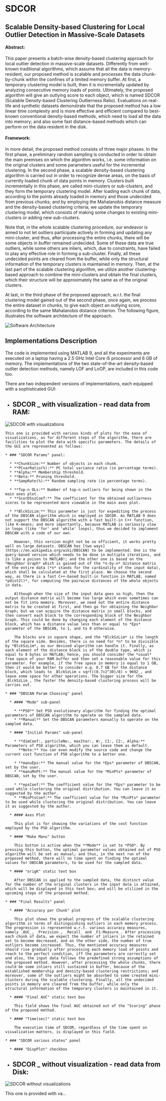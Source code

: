 # SDCOR
## Scalable Density-based Clustering for Local Outlier Detection in Massive-Scale Datasets

#### Abstract:

This paper presents a batch-wise density-based clustering approach for local outlier detection in massive-scale datasets. Differently from well-known traditional algorithms, which assume that all the data is memory-resident, our proposed method is scalable and processes the data chunk-by-chunk within the confines of a limited memory buffer. At first, a temporary clustering model is built, then it is incrementally updated by analyzing consecutive memory loads of points. Ultimately, the proposed algorithm will give an outlying score to each object, which is named SDCOR (Scalable Density-based Clustering Outlierness Ratio). Evaluations on real-life and synthetic datasets demonstrate that the proposed method has a low linear time complexity and is more effective and efficient compared to best-known conventional density-based methods, which need to load all the data into memory; and also some fast distance-based methods which can perform on the data resident in the disk.

#### Framework:

In more detail, the proposed method consists of three major phases. In the first phase, a preliminary random sampling is conducted in order to obtain the main premises on which the algorithm works, i.e. some information on the original clusters and some parameters useful for the incremental clustering. In the second phase, a scalable density-based clustering algorithm is carried out in order to recognize dense areas, on the basis of currently loaded chunk of data points in memory. Clusters built incrementally in this phase, are called mini-clusters or sub-clusters, and they form the temporary clustering model. After loading each chunk of data, according to the points already loaded in memory and those undecided from previous chunks; and by employing the Mahalanobis distance measure and the density-based clustering criteria; we update the temporary clustering model, which consists of making some changes to existing mini-clusters or adding new sub-clusters.

Note that, in the whole scalable clustering procedure, our endeavor is aimed to not let outliers participate actively in forming and updating any mini-cluster, and thus, after processing the entire chunks, there will be some objects in buffer remained undecided. Some of these data are true outliers, while some others are inliers, which, due to constraints, have failed to play any effective role in forming a sub-cluster. Finally, all these undecided points are cleared from the buffer, while only the structural information of the temporary clusters is maintained in memory. Then, at the last part of the scalable clustering algorithm, we utilize another clustering-based approach to combine the mini-clusters and obtain the final clusters, which their structure will be approximately the same as of the original clusters.

At last, in the third phase of the proposed approach, w.r.t. the final clustering model gained out of the second phase, once again, we process the entire dataset in chunks, to give each object an outlying score, according to the same Mahalanobis distance criterion. The following figure, illustrates the software architecture of the approach.

![Software Architecture](/images/SoftArch.jpg)

## Implementations Description

The code is implemented using MATLAB 9, and all the experiments are executed on a laptop having a 2.5 GHz Intel Core i5 processor and 6 GB of memory. The implementations of the two state-of-the-art density-based outlier detection methods, namely LOF and LoOP, are included in this code too.

There are two independent versions of implementations, each equipped with a sophisticated GUI:

* ## __SDCOR _ with visualization - read data from RAM__:

![SDCOR with visualizations](/images/SDCOR_RAMversion.png)
	
	This one is provided with various kinds of plots for the ease of visualizations, as for different steps of the algorithm, there are facilities to plot the data with specific parameters. The details of the GUI are represented as follows:

	* ### "SDCOR Params" panel:

	  * **ChunkSize:** Number of objects in each chunk.
	  * **PCvarRatio(%):** PC total variance ratio (in percentage terms).
	  * **Alpha:** Membership threshold.
	  * **Beta:** Pruning threshold.
	  * **SampRate(%):** Random sampling rate (in percentage terms).

	  * **Top-n OLs:** Number of top-n outliers for being shown in the main axes plot.
	  * **ScorDSszCoef:** The coefficient for the obtained outlierness scores to be represented more viewable in the main axes plot.

	  * **BlckSzLim:** This parameter is just for expediting the process of the DBSCAN algorithm which is employed in SDCOR. As MATLAB 9 does not support the DBSCAN algorithm with a fast built-in C++ function, like K-means; and more importantly, because MATLAB is seriously slow in loops (like 'for' and 'while' loops), thus we decided to implement DBSCAN with a code of our own.
	  
		However, this version might not be so efficient, it works pretty well on large datasets. DBSCAN has [two ways](https://en.wikipedia.org/wiki/DBSCAN) to be implemented. One is the query-based version which needs to be done in multiple iterations, and is like a poison to MATLAB!; and the other one is based on the *Neighbor Graph* which is gained out of the *n-by-n* distance matrix of the entire data (*n* stands for the cardinality of the input data), which shall be calculated at the first place. We choose the second way, as there is a fast C++-based built-in function in MATLAB, named *pdist2()*, for computing the pairwise distances of the whole objects in data.
	  
		Although when the size of the input data goes so high, then the output distance matrix will become too large which even sometimes can not be fit into memory. Moreover, we need not the entire distance matrix to be created at first, and then go for obtaining the Neighbor Graph; but we can acquire the distance matrix in small blocks, and then convert each block to the corresponding block of the Neighbor Graph. This could be done by changing each element of the distance block, which has a distance value less than or equal to *Eps* parameter of the DBSCAN, to 1, and to 0 otherwise.
	  
		The blocks are in square shape, and the *BlckSzLim* is the length of the square side. Besides, there is no need for *n* to be divisible by *BlckSzLim*, as our devised algorithm can handle it. Finally, as each element of the distance block is of the double type, which is equal to 8 bytes in MATLAB; hence, you should consider the *usual* free space of your RAM buffer and then set a reasonable value for this parameter. For example, if the free space in memory is equal to 1 GB, then it would be better to consider e.g. 0.7 GB for the distance block, which leads to _BlckSzLim = sqrt((0.7×2^30)/8) ≈ 9692_, and leave some space for other operations. The bigger size for the _BlckSzLim_, the faster the density-based clustering process will be carries out.
		
	* ### "DBSCAN Param Choosing" panel
		
	  * #### "Mode" sub-panel

		* **PSO** Set PSO evolutionary algorithm for finding the optimal parameters of DBSCAN algorithm to operate on the sampled data.
		* **Manual** Set the DBSCAN parameters manually to operate on the sampled data.

	  * #### "Initial Params" sub-panel

		* **dimCoef:, particleNo:, maxIter:, W:, C1:, C2:, Alpha:** Parameters of PSO algorithm, which you can leave them as default.
		  **Note:** You can even modify the source code and change the current cost function of PSO algorithm to a better one.

		* **manuEps:** The manual value for the *Eps* parameter of DBSCAN, set by the user.
		* **manuMnPt:** The manual value for the *MinPts* parameter of DBSCAN, set by the user.

		* **epsCoef:** The coefficient value for the *Eps* parameter to be used while clustering the original distribution. You can leave it as suggested by the author.
		* **MinPtsCoef:** The coefficient value for the *MinPts* parameter to be used while clustering the original distribution. You can leave it as suggested by the author.

	  * #### Axes Plot

		This plot is for showing the variations of the cost function employed by the PSO algorithm.

	  * #### "Make Manu" button

		This button is active when the **Mode** is set to *PSO*. By pressing this button, the optimal parameter values obtained out of PSO algorithm will be set as manual; and thus, in the next run of the proposed method, there will no time spent on finding the optimal values for DBSCAN parameters, to be used for the sampled data.

	  * #### "origK" static text box

		After DBSCAN is applied to the sampled data, the distinct value for the number of the original clusters in the input data is attained, which will be displayed in this text box; and will be utilized in the upcoming steps of the proposed method.

	* ### "Final Results" panel

	  * #### "Accuracy per Chunk" plot
	  
		This plot shows the gradual progress of the scalable clustering algorithm in terms of distinguishing outliers in each memory process. The progression is represented w.r.t. various accuracy measures, namely _AUC_, _Precision_, _Recall_ and _F1-Measure_. After processing each chunk of data, we expect the number of inliers in the retained set to become decreased, and on the other side, the number of true outliers become increased. Thus, the mentioned accuracy measures should rise gradually after processing each memory load of points and reach to the perfect condition, iff the parameters are correctly set and also, the input data follows the predefined strong assumptions of the proposed method. However, after processing the whole chunks, there could be some inliers still sustained in buffer, because of the established membership and density-based clustering restrictions; and moreover, some of the outliers might be absorbed to some created mini-clusters during the scalable clustering. Finally, all the undecided points in memory are cleared from the buffer, while only the structural information of the temporary clusters is maintained in it.	
		
	  * #### "Final AUC" static text box
	  
		This field shows the final AUC obtained out of the "Scoring" phase of the proposed method.
	  
	  * #### "Time(sec)" static text box
	  
		The execution time of SDCOR, regardless of the time spent on visualization matters, is displayed in this field.
	  
	* ### "SDCOR various states" panel

	  * #### "DispPlot" checkbox
		
		





* ## __SDCOR _ without visualization - read data from Disk__: 

![SDCOR without visualizations](/images/SDCOR_DiskVersion.png)

This one is provided with va...







